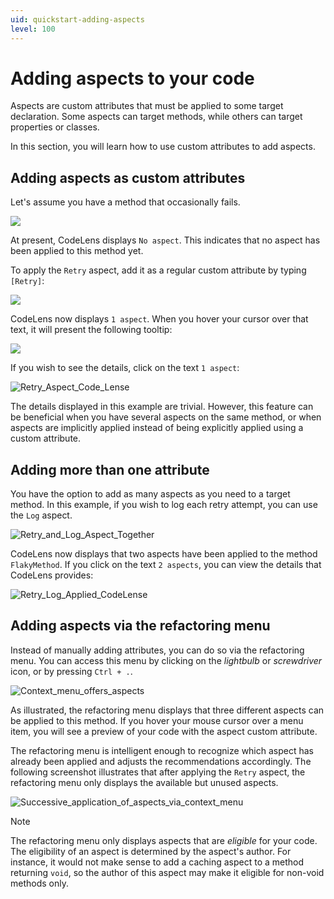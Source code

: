 ```yaml
---
uid: quickstart-adding-aspects
level: 100
---
```


# Adding aspects to your code

Aspects are custom attributes that must be applied to some target declaration. Some aspects can target methods, while others can target properties or classes.

In this section, you will learn how to use custom attributes to add aspects.

## Adding aspects as custom attributes

Let's assume you have a method that occasionally fails.

![](images/flaky_method_no_aspect.png)

At present, CodeLens displays `No aspect`. This indicates that no aspect has been applied to this method yet.

To apply the `Retry` aspect, add it as a regular custom attribute by typing `[Retry]`:

![](images/applying_retry_attribute.png)

CodeLens now displays `1 aspect`. When you hover your cursor over that text, it will present the following tooltip:

![](images/retry_aspect_applied.png)

If you wish to see the details, click on the text `1 aspect`:

![Retry_Aspect_Code_Lense](images/showing_retry_aspect_code_lense.png)

The details displayed in this example are trivial. However, this feature can be beneficial when you have several aspects on the same method, or when aspects are implicitly applied instead of being explicitly applied using a custom attribute.

## Adding more than one attribute

You have the option to add as many aspects as you need to a target method. In this example, if you wish to log each retry attempt, you can use the `Log` aspect.

![Retry_and_Log_Aspect_Together](images/retry_and_log_aspect_together.png)

CodeLens now displays that two aspects have been applied to the method `FlakyMethod`. If you click on the text `2 aspects`, you can view the details that CodeLens provides:

![Retry_Log_Applied_CodeLense](images/retry_log_code_lense_details.png)


## Adding aspects via the refactoring menu

Instead of manually adding attributes, you can do so via the refactoring menu. You can access this menu by clicking on the _lightbulb_ or _screwdriver_ icon, or by pressing `Ctrl + .`.

![Context_menu_offers_aspects](images/add_aspect_via_context_menu.png)

As illustrated, the refactoring menu displays that three different aspects can be applied to this method. If you hover your mouse cursor over a menu item, you will see a preview of your code with the aspect custom attribute.

The refactoring menu is intelligent enough to recognize which aspect has already been applied and adjusts the recommendations accordingly. The following screenshot illustrates that after applying the `Retry` aspect, the refactoring menu only displays the available but unused aspects.

![Successive_application_of_aspects_via_context_menu](images/successive_application_aspects_via_context_menu.png)

> [!NOTE]
> The refactoring menu only displays aspects that are _eligible_ for your code. The eligibility of an aspect is determined by the aspect's author. For instance, it would not make sense to add a caching aspect to a method returning `void`, so the author of this aspect may make it eligible for non-void methods only.
